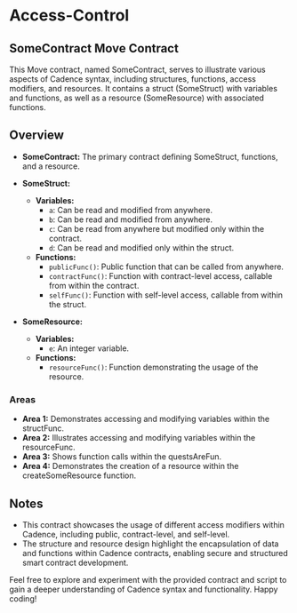 # Access-Control

## SomeContract Move Contract

This Move contract, named SomeContract, serves to illustrate various aspects of Cadence syntax, including structures, functions, access modifiers, and resources. It contains a struct (SomeStruct) with variables and functions, as well as a resource (SomeResource) with associated functions.

## Overview

- **SomeContract:** The primary contract defining SomeStruct, functions, and a resource.
- **SomeStruct:**
  - **Variables:**
    - `a`: Can be read and modified from anywhere.
    - `b`: Can be read and modified from anywhere.
    - `c`: Can be read from anywhere but modified only within the contract.
    - `d`: Can be read and modified only within the struct.
  - **Functions:**
    - `publicFunc()`: Public function that can be called from anywhere.
    - `contractFunc()`: Function with contract-level access, callable from within the contract.
    - `selfFunc()`: Function with self-level access, callable from within the struct.

- **SomeResource:**
  - **Variables:**
    - `e`: An integer variable.
  - **Functions:**
    - `resourceFunc()`: Function demonstrating the usage of the resource.

### Areas

- **Area 1:** Demonstrates accessing and modifying variables within the structFunc.
- **Area 2:** Illustrates accessing and modifying variables within the resourceFunc.
- **Area 3:** Shows function calls within the questsAreFun.
- **Area 4:** Demonstrates the creation of a resource within the createSomeResource function.

## Notes

- This contract showcases the usage of different access modifiers within Cadence, including public, contract-level, and self-level.
- The structure and resource design highlight the encapsulation of data and functions within Cadence contracts, enabling secure and structured smart contract development.

Feel free to explore and experiment with the provided contract and script to gain a deeper understanding of Cadence syntax and functionality. Happy coding!
